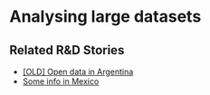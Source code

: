 # Analysing large datasets

<!-- !!DO NOT REMOVE!! start autogenerated hyperlinks -->
## Related R&D Stories
- [[OLD] Open data in Argentina](/stories/?doc=ARG_01)
- [Some info in Mexico](/stories/?doc=MEX_01)
<!-- !!DO NOT REMOVE!! end autogenerated hyperlinks -->